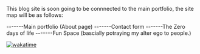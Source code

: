 This blog site is soon going to be connnected to the main portfolio, the site map will be as follows:

-------Main portfolio (About page)
-------Contact form
-------The Zero days of life
-------Fun Space (bascially potraying my alter ego to people.)


[![wakatime](https://wakatime.com/badge/user/08966745-be62-4a34-9495-c7c8ddae8ea1/project/a4777c91-99e7-48d7-b464-7b835bada030.svg)](https://wakatime.com/badge/user/08966745-be62-4a34-9495-c7c8ddae8ea1/project/a4777c91-99e7-48d7-b464-7b835bada030)
